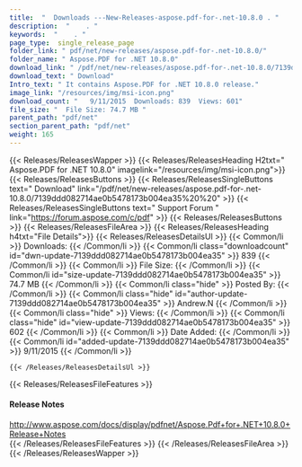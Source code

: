 ```yaml
---
title:  "  Downloads ---New-Releases-aspose.pdf-for-.net-10.8.0 . " 
description:  "    . " 
keywords:  "    . " 
page_type:  single_release_page
folder_link: " pdf/net/new-releases/aspose.pdf-for-.net-10.8.0/"
folder_name: " Aspose.PDF for .NET 10.8.0"
download_link: " /pdf/net/new-releases/aspose.pdf-for-.net-10.8.0/7139ddd082714ae0b5478173b004ea35"
download_text: " Download"
Intro_text: " It contains Aspose.PDF for .NET 10.8.0 release."
image_link: "/resources/img/msi-icon.png"
download_count: "   9/11/2015  Downloads: 839  Views: 601"
file_size: "  File Size: 74.7 MB "
parent_path: "pdf/net"
section_parent_path: "pdf/net"
weight: 165 
---
```


{{< Releases/ReleasesWapper >}}
  {{< Releases/ReleasesHeading H2txt=" Aspose.PDF for .NET 10.8.0" imagelink="/resources/img/msi-icon.png">}}
  {{< Releases/ReleasesButtons >}}
    {{< Releases/ReleasesSingleButtons text=" Download" link="/pdf/net/new-releases/aspose.pdf-for-.net-10.8.0/7139ddd082714ae0b5478173b004ea35%20%20" >}}
    {{< Releases/ReleasesSingleButtons text=" Support Forum " link="https://forum.aspose.com/c/pdf" >}}
  {{< Releases/ReleasesButtons >}}
  {{< Releases/ReleasesFileArea >}}
    {{< Releases/ReleasesHeading h4txt="File Details">}}
    {{< Releases/ReleasesDetailsUl >}}
            {{< Common/li  >}} Downloads: {{< /Common/li >}} 
      {{< Common/li class="downloadcount" id="dwn-update-7139ddd082714ae0b5478173b004ea35" >}} 839 {{< /Common/li >}} 
      {{< Common/li  >}} File Size: {{< /Common/li >}} 
      {{< Common/li id="size-update-7139ddd082714ae0b5478173b004ea35" >}} 74.7 MB {{< /Common/li >}} 
      {{< Common/li  class="hide" >}} Posted By: {{< /Common/li >}} 
      {{< Common/li class="hide" id="author-update-7139ddd082714ae0b5478173b004ea35" >}} Andrew.N {{< /Common/li >}} 
      {{< Common/li class="hide"  >}} Views: {{< /Common/li >}} 
      {{< Common/li class="hide" id="view-update-7139ddd082714ae0b5478173b004ea35" >}} 602 {{< /Common/li >}} 
      {{< Common/li  >}} Date Added: {{< /Common/li >}} 
      {{< Common/li id="added-update-7139ddd082714ae0b5478173b004ea35" >}} 9/11/2015 {{< /Common/li >}} 

    {{< /Releases/ReleasesDetailsUl >}}

  {{< Releases/ReleasesFileFeatures >}}
      <h4>Release Notes</h4><div><a href="http://www.aspose.com/docs/display/pdfnet/Aspose.Pdf+for+.NET+10.8.0+Release+Notes">http://www.aspose.com/docs/display/pdfnet/Aspose.Pdf+for+.NET+10.8.0+Release+Notes</a></div>
  {{< /Releases/ReleasesFileFeatures >}}
 {{< /Releases/ReleasesFileArea >}}
{{< /Releases/ReleasesWapper >}}


